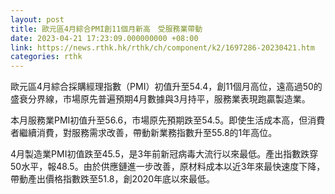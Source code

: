 ```yaml
---
layout: post
title: 歐元區4月綜合PMI創11個月新高　受服務業帶動
date: 2023-04-21 17:23:09.000000000 +08:00
link: https://news.rthk.hk/rthk/ch/component/k2/1697286-20230421.htm
categories: rthk
---
```


歐元區4月綜合採購經理指數（PMI）初值升至54.4，創11個月高位，遠高過50的盛衰分界線，市場原先普遍預期4月數據與3月持平，服務業表現跑贏製造業。

本月服務業PMI初值升至56.6，市場原先預期跌至54.5。即使生活成本高，但消費者繼續消費，對服務需求改善，帶動新業務指數升至55.8的1年高位。

4月製造業PMI初值跌至45.5，是3年前新冠病毒大流行以來最低。產出指數跌穿50水平，報48.5。由於供應鏈進一步改善，原材料成本以近3年來最快速度下降，帶動產出價格指數跌至51.8，創2020年底以來最低。
